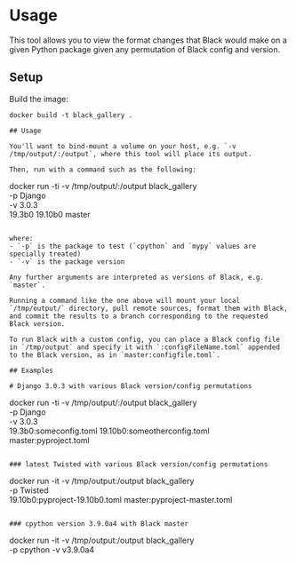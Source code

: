 # Usage

This tool allows you to view the format changes that Black would make on a given Python package given any permutation of Black config and version.

## Setup

Build the image:

```
docker build -t black_gallery .

## Usage

You'll want to bind-mount a volume on your host, e.g. `-v /tmp/output/:/output`, where this tool will place its output.

Then, run with a command such as the following:

```
docker run -ti -v /tmp/output/:/output black_gallery \
  -p Django \
  -v 3.0.3 \
  19.3b0 19.10b0 master
```

where:
- `-p` is the package to test (`cpython` and `mypy` values are specially treated)
- `-v` is the package version

Any further arguments are interpreted as versions of Black, e.g. `master`.

Running a command like the one above will mount your local `/tmp/output/` directory, pull remote sources, format them with Black, and commit the results to a branch corresponding to the requested Black version.

To run Black with a custom config, you can place a Black config file in `/tmp/output` and specify it with `:configFileName.toml` appended to the Black version, as in `master:configfile.toml`.

## Examples

# Django 3.0.3 with various Black version/config permutations
```
docker run -ti -v /tmp/output/:/output black_gallery \
  -p Django \
  -v 3.0.3 \
  19.3b0:someconfig.toml 19.10b0:someotherconfig.toml master:pyproject.toml
```

### latest Twisted with various Black version/config permutations

```
docker run -it -v /tmp/output:/output black_gallery \
  -p Twisted \
  19.10b0:pyproject-19.10b0.toml master:pyproject-master.toml
```

### cpython version 3.9.0a4 with Black master

```
docker run -it -v /tmp/output:/output black_gallery \
  -p cpython -v v3.9.0a4
```
